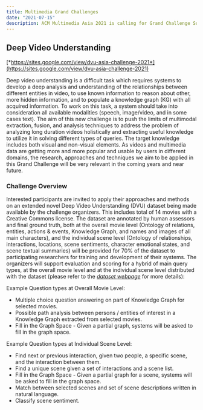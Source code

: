 ```yaml
---
title: Multimedia Grand Challenges
date: "2021-07-15"
description: ACM Multimedia Asia 2021 is calling for Grand Challenge Submission.
---
```


## Deep Video Understanding

[*https://sites.google.com/view/dvu-asia-challenge-2021*](https://sites.google.com/view/dvu-asia-challenge-2021)

Deep video understanding is a difficult task which requires systems to develop a deep analysis and understanding of the relationships between different entities in video, to use known information to reason about other, more hidden information, and to populate a knowledge graph (KG) with all acquired information. To work on this task, a system should take into consideration all available modalities (speech, image/video, and in some cases text). The aim of this new challenge is to push the limits of multimodal extraction, fusion, and analysis techniques to address the problem of analyzing long duration videos holistically and extracting useful knowledge to utilize it in solving different types of queries. The target knowledge includes both visual and non-visual elements. As videos and multimedia data are getting more and more popular and usable by users in different domains, the research, approaches and techniques we aim to be applied in this Grand Challenge will be very relevant in the coming years and near future.

### Challenge Overview

Interested participants are invited to apply their approaches and methods on an extended novel Deep Video Understanding (DVU) dataset being made available by the challenge organizers. This includes total of 14 movies with a Creative Commons license. The dataset are annotated by human assessors and final ground truth, both at the overall movie level (Ontology of relations, entities, actions & events, Knowledge Graph, and names and images of all main characters), and the individual scene level (Ontology of relationships, interactions, locations, scene sentiments, character emotional states, and scene textual summaries) will be provided for 70% of the dataset to participating researchers for training and development of their systems. The organizers will support evaluation and scoring for a hybrid of main query types, at the overall movie level and at the individual scene level distributed with the dataset (please refer to the [*dataset webpage*]((https://sites.google.com/view/dvu-asia-challenge-2021/home/supported-datasets)) for more details): 


Example Question types at Overall Movie Level:
- Multiple choice question answering on part of Knowledge Graph for selected movies.
- Possible path analysis between persons / entities of interest in a Knowledge Graph extracted from selected movies.
- Fill in the Graph Space - Given a partial graph, systems will be asked to fill in the graph space.

Example Question types at Individual Scene Level:
- Find next or previous interaction, given two people, a specific scene, and the interaction between them.
- Find a unique scene given a set of interactions and a scene list.
- Fill in the Graph Space - Given a partial graph for a scene, systems will be asked to fill in the graph space.
- Match between selected scenes and set of scene descriptions written in natural language.
- Classify scene sentiment.

<!-- **For more information regarding this topic**, please refer to the link: [*https://sites.google.com/view/dvu-asia-challenge-2021*](https://sites.google.com/view/dvu-asia-challenge-2021). -->
